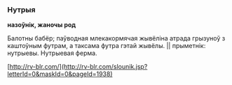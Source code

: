 ### Нутрыя
**назоўнік, жаночы род**

Балотны бабёр; паўводная млекакормячая жывёліна атрада грызуноў з каштоўным футрам, а таксама футра гэтай жывёлы. || прыметнік: нутрыевы. Нутрыевая ферма.

<a rel="author">[http://rv-blr.com/](http://rv-blr.com/slounik.jsp?letterId=0&maskId=0&pageId=1938)</a>
